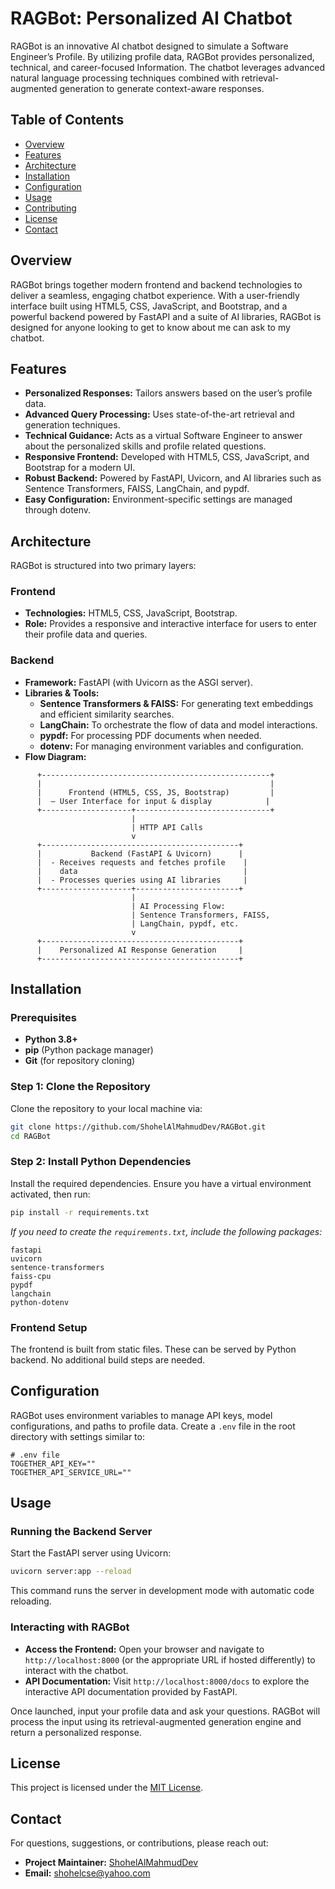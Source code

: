 # RAGBot: Personalized AI Chatbot

RAGBot is an innovative AI chatbot designed to simulate a Software Engineer’s Profile. By utilizing profile data, RAGBot provides personalized, technical, and career-focused Information. The chatbot leverages advanced natural language processing techniques combined with retrieval-augmented generation to generate context-aware responses.

## Table of Contents
- [Overview](#overview)
- [Features](#features)
- [Architecture](#architecture)
- [Installation](#installation)
- [Configuration](#configuration)
- [Usage](#usage)
- [Contributing](#contributing)
- [License](#license)
- [Contact](#contact)

## Overview
RAGBot brings together modern frontend and backend technologies to deliver a seamless, engaging chatbot experience. With a user-friendly interface built using HTML5, CSS, JavaScript, and Bootstrap, and a powerful backend powered by FastAPI and a suite of AI libraries, RAGBot is designed for anyone looking to get to know about me can ask to my chatbot.

## Features
- **Personalized Responses:** Tailors answers based on the user’s profile data.
- **Advanced Query Processing:** Uses state-of-the-art retrieval and generation techniques.
- **Technical Guidance:** Acts as a virtual Software Engineer to answer about the personalized skills and profile related questions.
- **Responsive Frontend:** Developed with HTML5, CSS, JavaScript, and Bootstrap for a modern UI.
- **Robust Backend:** Powered by FastAPI, Uvicorn, and AI libraries such as Sentence Transformers, FAISS, LangChain, and pypdf.
- **Easy Configuration:** Environment-specific settings are managed through dotenv.

## Architecture
RAGBot is structured into two primary layers:

### Frontend
- **Technologies:** HTML5, CSS, JavaScript, Bootstrap.
- **Role:** Provides a responsive and interactive interface for users to enter their profile data and queries.

### Backend
- **Framework:** FastAPI (with Uvicorn as the ASGI server).
- **Libraries & Tools:**
  - **Sentence Transformers & FAISS:** For generating text embeddings and efficient similarity searches.
  - **LangChain:** To orchestrate the flow of data and model interactions.
  - **pypdf:** For processing PDF documents when needed.
  - **dotenv:** For managing environment variables and configuration.
- **Flow Diagram:**

```
      +---------------------------------------------------+
      |                                                   |
      |      Frontend (HTML5, CSS, JS, Bootstrap)         |
      |  – User Interface for input & display            |
      +--------------------+------------------------------+
                           |
                           | HTTP API Calls
                           v
      +--------------------------------------------+
      |           Backend (FastAPI & Uvicorn)      |
      |  - Receives requests and fetches profile    |
      |    data                                     |
      |  - Processes queries using AI libraries     |
      +--------------------+-----------------------+
                           |
                           | AI Processing Flow:
                           | Sentence Transformers, FAISS,
                           | LangChain, pypdf, etc.
                           v
      +--------------------------------------------+
      |    Personalized AI Response Generation     |
      +--------------------------------------------+
```

## Installation

### Prerequisites
- **Python 3.8+**
- **pip** (Python package manager)
- **Git** (for repository cloning)

### Step 1: Clone the Repository
Clone the repository to your local machine via:
```bash
git clone https://github.com/ShohelAlMahmudDev/RAGBot.git
cd RAGBot
```

### Step 2: Install Python Dependencies
Install the required dependencies. Ensure you have a virtual environment activated, then run:
```bash
pip install -r requirements.txt
```
*If you need to create the `requirements.txt`, include the following packages:*
```
fastapi
uvicorn
sentence-transformers
faiss-cpu
pypdf
langchain
python-dotenv
```

### Frontend Setup
The frontend is built from static files. These can be served by Python backend. No additional build steps are needed.

## Configuration
RAGBot uses environment variables to manage API keys, model configurations, and paths to profile data. Create a `.env` file in the root directory with settings similar to:
```
# .env file
TOGETHER_API_KEY=""
TOGETHER_API_SERVICE_URL=""
```

## Usage

### Running the Backend Server
Start the FastAPI server using Uvicorn:
```bash
uvicorn server:app --reload
```
This command runs the server in development mode with automatic code reloading.

### Interacting with RAGBot
- **Access the Frontend:** Open your browser and navigate to `http://localhost:8000` (or the appropriate URL if hosted differently) to interact with the chatbot.
- **API Documentation:** Visit `http://localhost:8000/docs` to explore the interactive API documentation provided by FastAPI.

Once launched, input your profile data and ask your questions. RAGBot will process the input using its retrieval-augmented generation engine and return a personalized response.



## License
This project is licensed under the [MIT License](LICENSE).

## Contact
For questions, suggestions, or contributions, please reach out:
- **Project Maintainer:** [ShohelAlMahmudDev](https://github.com/ShohelAlMahmudDev)
- **Email:** shohelcse@yahoo.com
```
